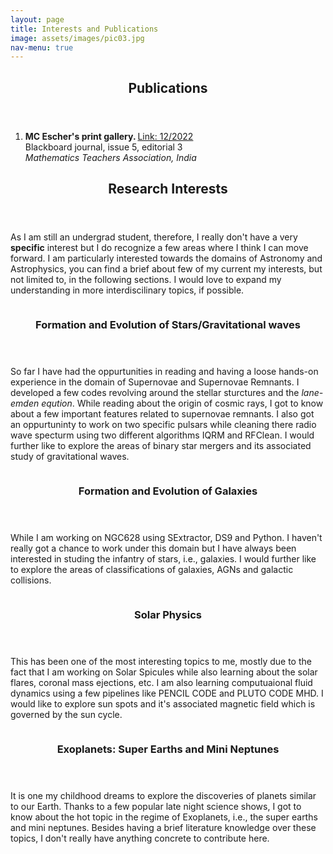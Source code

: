 ```yaml
---
layout: page
title: Interests and Publications
image: assets/images/pic03.jpg
nav-menu: true
---
```


<!-- Main -->
<div id="main" class="alt">
<!-- One -->
<section id="one">
	<div class="inner">
		<header class="major">
			<h1>Publications</h1>
		</header>
		<div class="row">
			<div class="12u 12u$(small)">
				<ol>
					<li><b>MC Escher's print gallery.  </b><a href="https://www.mtai.org.in/wp-content/uploads/2022/12/blackboard-issue-5.pdf">Link: 12/2022</a> <br />Blackboard journal, issue 5, editorial 3 <br />
					<i>Mathematics Teachers Association, India</i></li>
				</ol>
			</div>
		</div>
	</div>
</section>

<!-- One -->
<section id="one">
	<div class="inner">
		<header class="major">
			<h1>Research Interests</h1>
		</header>
		<p>As I am still an undergrad student, therefore, I really don't have a very <b>specific</b> interest but I do recognize a few areas where I think I can move forward. I am particularly interested towards the domains of Astronomy and Astrophysics, you can find a brief about few of my current my interests, but not limited to, in the following sections. I would love to expand my understanding in more interdiscilinary topics, if possible. </p>
	</div>
</section>

<!-- Two -->
<section id="two" class="spotlights">
	<section>
			<img src="{% link assets/images/Star.jpg %}" alt="" data-position="top center" />
		<div class="content">
			<div class="inner">
				<header class="major">
					<h3>Formation and Evolution of Stars/Gravitational waves</h3>
				</header>
				<p>So far I have had the oppurtunities in reading and having a loose hands-on experience in the domain of Supernovae and Supernovae Remnants. I developed a few codes revolving around the stellar sturctures and the <i>lane-emden eqution</i>. While reading about the origin of cosmic rays, I got to know about a few important features related to supernovae remnants. I also got an oppurtuninty to work on two specific pulsars while cleaning there radio wave specturm using two different algorithms IQRM and RFClean. I would further like to explore the areas of binary star mergers and its associated study of gravitational waves. </p>
			</div>
		</div>
	</section>
	<section>
			<img src="{% link assets/images/NGC628.jpg %}" alt="" data-position="center center" />
		<div class="content">
			<div class="inner">
				<header class="major">
					<h3>Formation and Evolution of Galaxies</h3>
				</header>
				<p>While I am working on NGC628 using SExtractor, DS9 and Python. I haven't really got a chance to work under this domain but I have always been interested in studing the infantry of stars, i.e., galaxies. I would further like to explore the areas of classifications of galaxies, AGNs and galactic collisions.  </p>
			</div>
		</div>
	</section>
	<section>
			<img src="{% link assets/images/Sp.jpg %}" alt="" data-position="center center" />
		<div class="content">
			<div class="inner">
				<header class="major">
					<h3>Solar Physics</h3>
				</header>
				<p>This has been one of the most interesting topics to me, mostly due to the fact that I am working on Solar Spicules while also learning about the solar flares, coronal mass ejections, etc. I am also learning computuaional fluid dynamics using a few pipelines like PENCIL CODE and PLUTO CODE MHD. I would like to explore sun spots and it's associated magnetic field which is governed by the sun cycle.</p>
			</div>
		</div>
	</section>
	<section>
			<img src="{% link assets/images/Earth.jpg %}" alt="" data-position="center center" />
		<div class="content">
			<div class="inner">
				<header class="major">
					<h3>Exoplanets: Super Earths and Mini Neptunes</h3>
				</header>
				<p>It is one my childhood dreams to explore the discoveries of planets similar to our Earth. Thanks to a few popular late night science shows, I got to know about the hot topic in the regime of Exoplanets, i.e., the super earths and mini neptunes. Besides having a brief literature knowledge over these topics, I don't really have anything concrete to contribute here.</p>
			</div>
		</div>
	</section>
</section>


